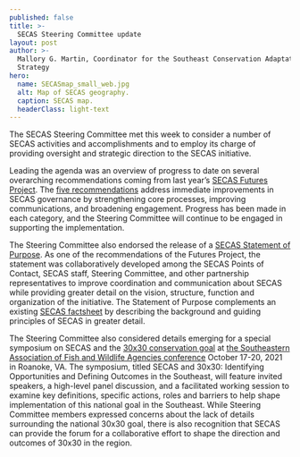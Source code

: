 ```yaml
---
published: false
title: >-
  SECAS Steering Committee update
layout: post
author: >-
  Mallory G. Martin, Coordinator for the Southeast Conservation Adaptation
  Strategy
hero:
  name: SECASmap_small_web.jpg
  alt: Map of SECAS geography.
  caption: SECAS map.
  headerClass: light-text
---
```


The SECAS Steering Committee met this week to consider a number of SECAS activities and accomplishments and to employ its charge of providing oversight and strategic direction to the SECAS initiative. 

Leading the agenda was an overview of progress to date on several overarching recommendations coming from last year’s [SECAS Futures Project](http://secassoutheast.org/pdf/SECAS_Futures_final_report_March_2021.pdf). The [five recommendations](http://secassoutheast.org/2021/01/15/Preliminary-recommendations-from-the-SECAS-Futures-Project.html) address immediate improvements in SECAS governance by strengthening core processes, improving communications, and broadening engagement. Progress has been made in each category, and the Steering Committee will continue to be engaged in supporting the implementation.<!--more-->  

The Steering Committee also endorsed the release of a [SECAS Statement of Purpose](http://secassoutheast.org/pdf/SECAS_final_Purpose_Statement_approved_5-24-2021.pdf). As one of the recommendations of the Futures Project, the statement was collaboratively developed among the SECAS Points of Contact, SECAS staff, Steering Committee, and other partnership representatives to improve coordination and communication about SECAS while providing greater detail on the vision, structure, function and organization of the initiative. The Statement of Purpose complements an existing [SECAS factsheet](http://secassoutheast.org/pdf/SECASFactsheet_4-27-2021_web.pdf) by describing the background and guiding principles of SECAS in greater detail.  

The Steering Committee also considered details emerging for a special symposium on SECAS and the [30x30 conservation goal](https://www.doi.gov/sites/doi.gov/files/report-conserving-and-restoring-america-the-beautiful-2021.pdf) at [the Southeastern Association of Fish and Wildlife Agencies conference](http://www.seafwa.org/conference/overview/) October 17-20, 2021 in Roanoke, VA. The symposium, titled SECAS and 30x30: Identifying Opportunities and Defining Outcomes in the Southeast, will feature invited speakers, a high-level panel discussion, and a facilitated working session to examine key definitions, specific actions, roles and barriers to help shape implementation of this national goal in the Southeast. While Steering Committee members expressed concerns about the lack of details surrounding the national 30x30 goal, there is also recognition that SECAS can provide the forum for a collaborative effort to shape the direction and outcomes of 30x30 in the region.  
